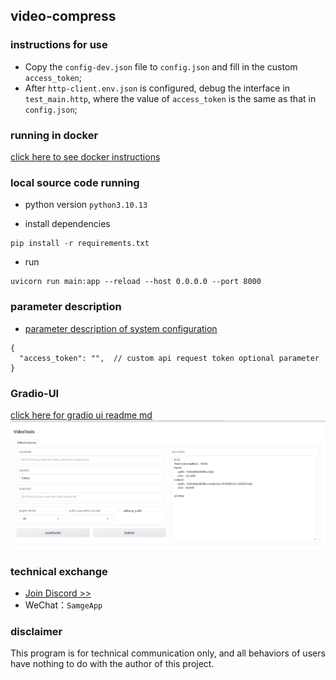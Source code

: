 ## video-compress

### instructions for use
- Copy the `config-dev.json` file to `config.json` and fill in the custom `access_token`;
- After `http-client.env.json` is configured, debug the interface in `test_main.http`, where the value of `access_token` is the same as that in `config.json`;

### running in docker

[click here to see docker instructions](docker/README.md)


### local source code running

- python version
`python3.10.13`

- install dependencies
```shell
pip install -r requirements.txt
```

- run
```shell
uvicorn run main:app --reload --host 0.0.0.0 --port 8000
```


### parameter description

- [parameter description of system configuration](config-dev.json)
```text
{
  "access_token": "",  // custom api request token optional parameter
}
```

### Gradio-UI
[click here for gradio ui readme md](gradio_ui/README.md)
![gradio_ui](/screenshots/gradio-ui.png)


### technical exchange
- [Join Discord >>](https://discord.com/invite/eRuSqve8CE)
- WeChat：`SamgeApp`


### disclaimer
This program is for technical communication only, and all behaviors of users have nothing to do with the author of this project.
